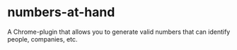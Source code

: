 # numbers-at-hand
A Chrome-plugin that allows you to generate valid numbers that can identify people, companies, etc.
